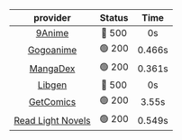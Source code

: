 | **provider** | **Status** | **Time** |
|:--------:|:------:|:----:|
| [9Anime](https://9anime.to) | 🔴 500 | 0s |
| [Gogoanime](https://gogoanime.gg) | 🟢 200 | 0.466s |
| [MangaDex](https://mangadex.org) | 🟢 200 | 0.361s |
| [Libgen](http://libgen) | 🔴 500 | 0s |
| [GetComics](https://getcomics.info/) | 🟢 200 | 3.55s |
| [Read Light Novels](https://readlightnovels.net) | 🟢 200 | 0.549s |
